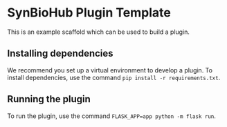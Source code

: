 # SynBioHub Plugin Template
This is an example scaffold which can be used to build a plugin.

## Installing dependencies
We recommend you set up a virtual environment to develop a plugin. 
To install dependencies, use the command `pip install -r requirements.txt`.

## Running the plugin
To run the plugin, use the command `FLASK_APP=app python -m flask run`.

